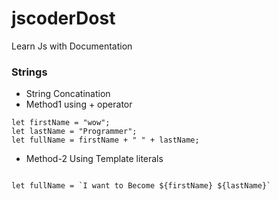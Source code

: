 # jscoderDost
Learn Js with Documentation
### Strings
- String Concatination
- Method1 using + operator
```
let firstName = "wow";
let lastName = "Programmer";
let fullName = firstName + " " + lastName;
```
- Method-2  Using Template literals
```

let fullName = `I want to Become ${firstName} ${lastName}`

```